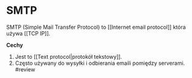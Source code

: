 # SMTP
SMTP (Simple Mail Transfer Protocol) to [[Internet email protocol]] która używa [[TCP IP]]. 

**Cechy**
1. Jest to [[Text protocol|protokół tekstowy]].
2. Często używany do wysyłki i odbierania emaili pomiędzy serverami. #review